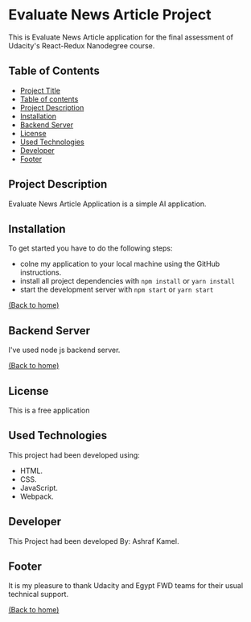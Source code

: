 # Evaluate News Article Project

This is Evaluate News Article application for the final assessment of Udacity's React-Redux Nanodegree course. 


## Table of Contents

- [Project Title](#evaluate-news-article-application)
- [Table of contents](#table-of-contents)
- [Project Description](#project-description)
- [Installation](#installation)
- [Backend Server](#backend-server)
- [License](#license)
- [Used Technologies](#used-technologies)
- [Developer](#developer)
- [Footer](#footer)

## Project Description

Evaluate News Article Application is a simple AI application.

## Installation

To get started you have to do the following steps:

* colne my application to your local machine using the GitHub instructions.
* install all project dependencies with `npm install` or `yarn install`
* start the development server with `npm start` or `yarn start`

[(Back to home)](#table-of-contents)
## Backend Server

I've used node js backend server.

[(Back to home)](#table-of-contents)

## License

This is a free application

## Used Technologies

This project had been developed using:
* HTML.
* CSS.
* JavaScript.
* Webpack.

## Developer

This Project had been developed By: Ashraf Kamel.

## Footer

It is my pleasure to thank Udacity and Egypt FWD teams for their usual technical support.

[(Back to home)](#table-of-contents)